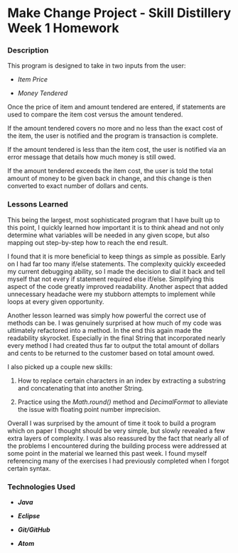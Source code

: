 # **Make Change Project - Skill Distillery Week 1 Homework**

### **Description**

This program is designed to take in two inputs from the user:

- *Item Price*

- *Money Tendered*

Once the price of item and amount tendered are entered, if statements are used to compare the item cost versus the amount tendered.

If the amount tendered covers no more and no less than the exact cost of the item, the user is notified and the program is transaction is complete.

If the amount tendered is less than the item cost, the user is notified via an error message that details how much money is still owed.

If the amount tendered exceeds the item cost, the user is told the total amount of money to be given back in change, and this change is then converted to exact number of dollars and cents.

### **Lessons Learned**

This being the largest, most sophisticated program that I have built up to this point, I quickly learned how important it is to think ahead and not only determine what variables will be needed in any given scope, but also mapping out step-by-step how to reach the end result.

I found that it is more beneficial to keep things as simple as possible. Early on I had far too many if/else statements. The complexity quickly exceeded my current debugging ability, so I made the decision to dial it back and tell myself that not every if statement required else if/else. Simplifying this aspect of the code greatly improved readability. Another aspect that added unnecessary headache were my stubborn attempts to implement while loops at every given opportunity.

Another lesson learned was simply how powerful the correct use of methods can be. I was genuinely surprised at how much of my code was ultimately refactored into a method. In the end this again made the readability skyrocket. Especially in the final String that incorporated nearly every method I had created thus far to output the total amount of dollars and cents to be returned to the customer based on total amount owed.

I also picked up a couple new skills:

1. How to replace certain characters in an index by extracting a substring and concatenating that into another String.

2. Practice using the *Math.round()* method and *DecimalFormat* to alleviate the issue with floating point number imprecision.

Overall I was surprised by the amount of time it took to build a program which on paper I thought should be very simple, but slowly revealed a few extra layers of complexity. I was also reassured by the fact that nearly all of the problems I encountered during the building process were addressed at some point in the material we learned this past week. I found myself referencing many of the exercises I had previously completed when I forgot certain syntax.

### **Technologies Used**

- ***Java***

- ***Eclipse***

- ***Git/GitHub***

- ***Atom***
